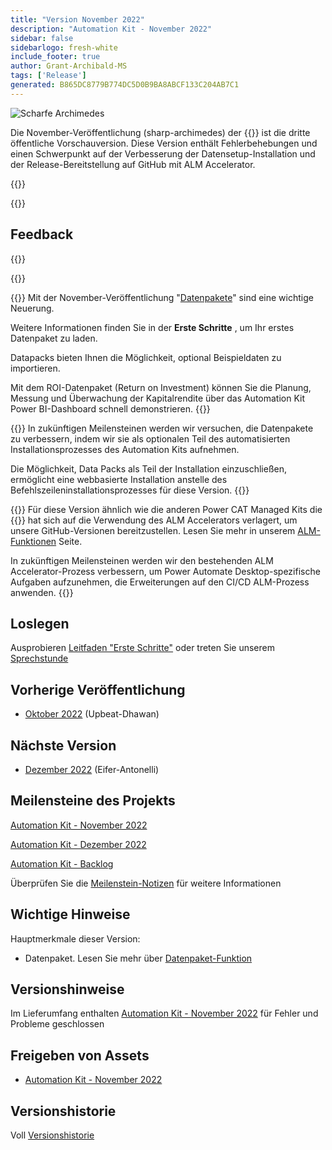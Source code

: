 ```yaml
---
title: "Version November 2022"
description: "Automation Kit - November 2022"
sidebar: false
sidebarlogo: fresh-white
include_footer: true
author: Grant-Archibald-MS
tags: ['Release']
generated: B865DC8779B774DC5D0B9BA8ABCF133C204AB7C1
---
```


<div class="optional">

![Scharfe Archimedes](/images/sharp-archimedes.png)

Die November-Veröffentlichung (sharp-archimedes) der {{<product-name>}} ist die dritte öffentliche Vorschauversion. Diese Version enthält Fehlerbehebungen und einen Schwerpunkt auf der Verbesserung der Datensetup-Installation und der Release-Bereitstellung auf GitHub mit ALM Accelerator.

</div>

{{<presentation slides="1,2,3">}}

<div class="optional">

{{<presentationStyles>}}

## Feedback

{{<questions name="/content/de/releases/november-2022.json" completed="Vielen Dank für Ihr Feedback" showNavigationButtons="false" locale="de">}}

</div>

{{<slideStyles>}}

{{<slide  id="slide1" audio="releases/november-2022/DataPacks.mp3" description="Automation Kit Overview" image="releases/november-2022/DataPacks.svg" >}}
Mit der November-Veröffentlichung "[Datenpakete](/de/features/datapacks)" sind eine wichtige Neuerung.

Weitere Informationen finden Sie in der **Erste Schritte** , um Ihr erstes Datenpaket zu laden.

Datapacks bieten Ihnen die Möglichkeit, optional Beispieldaten zu importieren.

Mit dem ROI-Datenpaket (Return on Investment) können Sie die Planung, Messung und Überwachung der Kapitalrendite über das Automation Kit Power BI-Dashboard schnell demonstrieren.
{{</slide>}}

{{<slide  id="slide2" audio="releases/november-2022/DataPacks-WhatsNext.mp3" description="Automation Kit Features" image="releases/november-2022/DataPacks-WhatsNext.svg?v=1" >}}
In zukünftigen Meilensteinen werden wir versuchen, die Datenpakete zu verbessern, indem wir sie als optionalen Teil des automatisierten Installationsprozesses des Automation Kits aufnehmen.

Die Möglichkeit, Data Packs als Teil der Installation einzuschließen, ermöglicht eine webbasierte Installation anstelle des Befehlszeileninstallationsprozesses für diese Version.
{{</slide>}}


{{<slide id="slide3" audio="releases/november-2022/alm-roadmap.mp3" description="ALM Roadmap" localImage="/images/illustrations/alm-roadmap-2022-11.svg" >}}
Für diese Version ähnlich wie die anderen Power CAT Managed Kits die {{<product-name>}} hat sich auf die Verwendung des ALM Accelerators verlagert, um unsere GitHub-Versionen bereitzustellen. Lesen Sie mehr in unserem [ALM-Funktionen](/de/features/alm) Seite.

In zukünftigen Meilensteinen werden wir den bestehenden ALM Accelerator-Prozess verbessern, um Power Automate Desktop-spezifische Aufgaben aufzunehmen, die Erweiterungen auf den CI/CD ALM-Prozess anwenden.
{{</slide>}}

<div class="optional">

## Loslegen

Ausprobieren [Leitfaden "Erste Schritte"](/de/get-started) oder treten Sie unserem [Sprechstunde](/de/office-hours)

## Vorherige Veröffentlichung

- [Oktober 2022](/de/releases/october-2022) (Upbeat-Dhawan)

## Nächste Version

- [Dezember 2022](/de/releases/december-2022) (Eifer-Antonelli)

## Meilensteine des Projekts

[Automation Kit - November 2022](https://github.com/orgs/microsoft/projects/486/views/4)

[Automation Kit - Dezember 2022](https://github.com/orgs/microsoft/projects/486/views/5)

[Automation Kit - Backlog](https://github.com/orgs/microsoft/projects/486/views/1)

Überprüfen Sie die [Meilenstein-Notizen](/de/releases/milestones) für weitere Informationen

## Wichtige Hinweise

Hauptmerkmale dieser Version:

- Datenpaket. Lesen Sie mehr über [Datenpaket-Funktion](/de/features/datapacks)

## Versionshinweise

Im Lieferumfang enthalten [Automation Kit - November 2022](https://github.com/microsoft/powercat-automation-kit/releases/tag/AutomationKit-November2022) für Fehler und Probleme geschlossen

## Freigeben von Assets

- [Automation Kit - November 2022](https://github.com/microsoft/powercat-automation-kit/releases/tag/AutomationKit-November2022)

## Versionshistorie

Voll [Versionshistorie](/de/releases)

</div>
